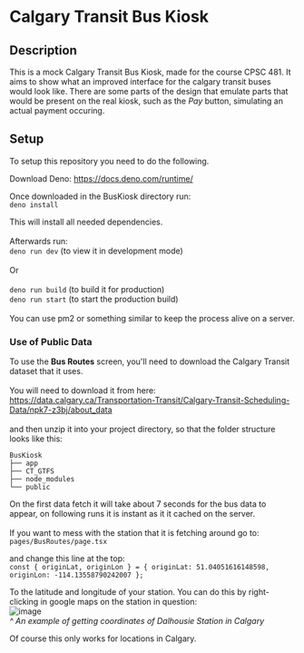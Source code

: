 # Calgary Transit Bus Kiosk

## Description
This is a mock Calgary Transit Bus Kiosk, made for the course CPSC 481. It aims to show what an improved interface for the calgary transit buses would look like.
There are some parts of the design that emulate parts that would be present on the real kiosk, such as the _Pay_ button, simulating an actual payment occuring.

## Setup
To setup this repository you need to do the following.

Download Deno:
https://docs.deno.com/runtime/

Once downloaded in the BusKiosk directory run:<br/>
`deno install`

This will install all needed dependencies.<br/><br/>
Afterwards run:<br/>
`deno run dev` (to view it in development mode)<br/>
<br/>
Or<br/>
<br/>
`deno run build` (to build it for production)<br/>
`deno run start` (to start the production build)<br/>
<br/>
You can use pm2 or something similar to keep the process alive on a server.<br/>

### Use of Public Data
To use the **Bus Routes** screen, you'll need to download the Calgary Transit dataset that it uses.<br/>
<br/>
You will need to download it from here:<br/>
https://data.calgary.ca/Transportation-Transit/Calgary-Transit-Scheduling-Data/npk7-z3bj/about_data<br/>
<br/>
and then unzip it into your project directory, so that the folder structure looks like this:
```
BusKiosk
├── app
├── CT_GTFS
├── node_modules
└── public
```
On the first data fetch it will take about 7 seconds for the bus data to appear, on following runs it is instant as it it cached on the server.<br/>
<br/>
If you want to mess with the station that it is fetching around go to:<br/>
`pages/BusRoutes/page.tsx`

and change this line at the top:<br/>
`const { originLat, originLon } = { originLat: 51.04051616148598, originLon: -114.13558790242007 };`

To the latitude and longitude of your station. You can do this by right-clicking in google maps on the station in question:<br/>
![image](https://github.com/user-attachments/assets/68521a1c-8243-4df3-b3d5-bf844b25a2e4)
<br/>_^ An example of getting coordinates of Dalhousie Station in Calgary_

Of course this only works for locations in Calgary.
